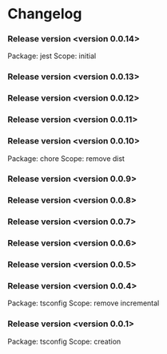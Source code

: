 # Changelog

### Release version <version 0.0.14>
Package: jest 
Scope: initial

### Release version <version 0.0.13>

### Release version <version 0.0.12>

### Release version <version 0.0.11>

### Release version <version 0.0.10>

Package: chore
Scope: remove dist

### Release version <version 0.0.9>

### Release version <version 0.0.8>

### Release version <version 0.0.7>

### Release version <version 0.0.6>

### Release version <version 0.0.5>

### Release version <version 0.0.4>

Package: tsconfig
Scope: remove incremental

### Release version <version 0.0.1>

Package: tsconfig
Scope: creation
